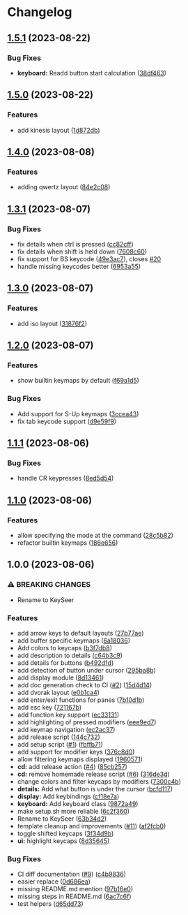 # Changelog

## [1.5.1](https://github.com/jokajak/keyseer.nvim/compare/v1.5.0...v1.5.1) (2023-08-22)


### Bug Fixes

* **keyboard:** Readd button start calculation ([38df463](https://github.com/jokajak/keyseer.nvim/commit/38df463e27a0276d41ab6262f4d38face5b1631b))

## [1.5.0](https://github.com/jokajak/keyseer.nvim/compare/v1.4.0...v1.5.0) (2023-08-22)


### Features

* add kinesis layout ([1d872db](https://github.com/jokajak/keyseer.nvim/commit/1d872db0139ccc143eb0f16373dfde571d44320e))

## [1.4.0](https://github.com/jokajak/keyseer.nvim/compare/v1.3.1...v1.4.0) (2023-08-08)


### Features

* adding qwertz layout ([84e2c08](https://github.com/jokajak/keyseer.nvim/commit/84e2c08f5c0805c9d04380d831d2e944da21fee1))

## [1.3.1](https://github.com/jokajak/keyseer.nvim/compare/v1.3.0...v1.3.1) (2023-08-07)


### Bug Fixes

* fix details when ctrl is pressed ([cc82cff](https://github.com/jokajak/keyseer.nvim/commit/cc82cff77ec089e58655188ad66230461e373e54))
* fix details when shift is held down ([7608c60](https://github.com/jokajak/keyseer.nvim/commit/7608c6051f0ba3f0d5dc8a135f073ae89d2d4003))
* fix support for BS keycode ([49e3ac7](https://github.com/jokajak/keyseer.nvim/commit/49e3ac74c13a1cfdc2955543400d35dc2bedcdb9)), closes [#20](https://github.com/jokajak/keyseer.nvim/issues/20)
* handle missing keycodes better ([6953a55](https://github.com/jokajak/keyseer.nvim/commit/6953a5588a9388243f8547ef90533a9724e4b610))

## [1.3.0](https://github.com/jokajak/keyseer.nvim/compare/v1.2.0...v1.3.0) (2023-08-07)


### Features

* add iso layout ([31876f2](https://github.com/jokajak/keyseer.nvim/commit/31876f2302fd87bb82d5cdd57ecab25742e7a415))

## [1.2.0](https://github.com/jokajak/keyseer.nvim/compare/v1.1.1...v1.2.0) (2023-08-07)


### Features

* show builtin keymaps by default ([f69a1d5](https://github.com/jokajak/keyseer.nvim/commit/f69a1d577dc04f60690a40e27eda474863c62366))


### Bug Fixes

* Add support for S-Up keymaps ([3ccea43](https://github.com/jokajak/keyseer.nvim/commit/3ccea430eebfa153da896ba7afcc999809f9685f))
* fix tab keycode support ([d9e59f9](https://github.com/jokajak/keyseer.nvim/commit/d9e59f92ca382f42b03c63d6dce43d917f314ffb))

## [1.1.1](https://github.com/jokajak/keyseer.nvim/compare/v1.1.0...v1.1.1) (2023-08-06)


### Bug Fixes

* handle CR keypresses ([8ed5d54](https://github.com/jokajak/keyseer.nvim/commit/8ed5d54a98f2f055478c769539a5a2e2726cdf22))

## [1.1.0](https://github.com/jokajak/keyseer.nvim/compare/v1.0.0...v1.1.0) (2023-08-06)


### Features

* allow specifying the mode at the command ([28c5b82](https://github.com/jokajak/keyseer.nvim/commit/28c5b82cafbb65cc880bd0842c1c5718185af31e))
* refactor builtin keymaps ([186e656](https://github.com/jokajak/keyseer.nvim/commit/186e656c9e10344a3b04ea230e2ac0c574a0c5cf))

## 1.0.0 (2023-08-06)


### ⚠ BREAKING CHANGES

* Rename to KeySeer

### Features

* add arrow keys to default layouts ([27b77ae](https://github.com/jokajak/keyseer.nvim/commit/27b77aeb914308b53d4fc21451e45717cb94af04))
* add buffer specific keymaps ([6a18036](https://github.com/jokajak/keyseer.nvim/commit/6a1803681aa14163555ccb9ec9dd23968bc345d0))
* Add colors to keycaps ([b3f7db8](https://github.com/jokajak/keyseer.nvim/commit/b3f7db8b783b7b384ccda9f4140ff3672a54e91e))
* add description to details ([c64b3c9](https://github.com/jokajak/keyseer.nvim/commit/c64b3c9d3c9fd1f82c8cc7cf6de4d7fb58373b5a))
* add details for buttons ([b492d1d](https://github.com/jokajak/keyseer.nvim/commit/b492d1d55214f3c57823b46485ba861b7af0a809))
* add detection of button under cursor ([295ba8b](https://github.com/jokajak/keyseer.nvim/commit/295ba8b8c481e058082a5c6d2a704e16a88f52ed))
* add display module ([8d13461](https://github.com/jokajak/keyseer.nvim/commit/8d134619d4587ac5c61a52152274679785890eeb))
* add doc generation check to CI ([#2](https://github.com/jokajak/keyseer.nvim/issues/2)) ([15d4d14](https://github.com/jokajak/keyseer.nvim/commit/15d4d1462f0bf99349ddd626d8f1a4b1b95f8a14))
* add dvorak layout ([e0b1ca4](https://github.com/jokajak/keyseer.nvim/commit/e0b1ca4a83f20226fa6041f00a422c024e02dfbe))
* add enter/exit functions for panes ([7b10d1b](https://github.com/jokajak/keyseer.nvim/commit/7b10d1b3ac28972232f55fb313dbfff02c1522ec))
* add esc key ([721167b](https://github.com/jokajak/keyseer.nvim/commit/721167b8aff84162d4ac250fdb5d38e2b63c22fc))
* add function key support ([ec33131](https://github.com/jokajak/keyseer.nvim/commit/ec33131747ae9a28ffadf96d35083736f776c478))
* add highlighting of pressed modifiers ([eee9ed7](https://github.com/jokajak/keyseer.nvim/commit/eee9ed7b449e7f8198377bec7c1f097c79b30090))
* add keymap navigation ([ec2ac37](https://github.com/jokajak/keyseer.nvim/commit/ec2ac379462b8446660c92a2a5bf30e44a2c0f9d))
* add release script ([144c732](https://github.com/jokajak/keyseer.nvim/commit/144c732b598c01c52f81d89f085ff5a5aefe1a1f))
* add setup script ([#1](https://github.com/jokajak/keyseer.nvim/issues/1)) ([fbffb71](https://github.com/jokajak/keyseer.nvim/commit/fbffb71deea4fafb4e76c5901fa263b155ab8e94))
* add support for modifier keys ([376c8d0](https://github.com/jokajak/keyseer.nvim/commit/376c8d028719258a94ead4a61e04bc019614e2c4))
* allow filtering keymaps displayed ([1960571](https://github.com/jokajak/keyseer.nvim/commit/1960571833573260f4759df4d785e24e24b39516))
* **cd:** add release action ([#4](https://github.com/jokajak/keyseer.nvim/issues/4)) ([85cb257](https://github.com/jokajak/keyseer.nvim/commit/85cb257bfe0c2770364541044cfc478cecf58a2a))
* **cd:** remove homemade release script ([#6](https://github.com/jokajak/keyseer.nvim/issues/6)) ([316de3d](https://github.com/jokajak/keyseer.nvim/commit/316de3d10be0f704bdfecde3d889efe9c2e57570))
* change colors and filter keycaps by modifiers ([7300c4b](https://github.com/jokajak/keyseer.nvim/commit/7300c4b2934a26de0d6900a8767aa3833bafb03b))
* **details:** Add what button is under the cursor ([bcfd117](https://github.com/jokajak/keyseer.nvim/commit/bcfd1179ef807431753b05d6158a804b1123ab73))
* **display:** Add keybindings ([cf18e7a](https://github.com/jokajak/keyseer.nvim/commit/cf18e7a142049d1623a386da87b489e4e3967f9b))
* **keyboard:** Add keyboard class ([9872a49](https://github.com/jokajak/keyseer.nvim/commit/9872a49b92f82dc3f7592890d5999426602aacc8))
* make setup.sh more reliable ([6c2f360](https://github.com/jokajak/keyseer.nvim/commit/6c2f360be9acd1c747f9cce112c6a0205e76532c))
* Rename to KeySeer ([63b34d2](https://github.com/jokajak/keyseer.nvim/commit/63b34d22fb54a29b0598ecb4ff98f3fb93d5a6cf))
* template cleanup and improvements ([#11](https://github.com/jokajak/keyseer.nvim/issues/11)) ([af2fcb0](https://github.com/jokajak/keyseer.nvim/commit/af2fcb0ffcac54eb9e4092bb860c22e29d2579dc))
* toggle shifted keycaps ([3f34d9b](https://github.com/jokajak/keyseer.nvim/commit/3f34d9bb0189c74e17c358909135f2f6522ecd4e))
* **ui:** highlight keycaps ([8d35645](https://github.com/jokajak/keyseer.nvim/commit/8d35645b836eb7721647e9af7bf58aa0d6641442))


### Bug Fixes

* CI diff documentation ([#9](https://github.com/jokajak/keyseer.nvim/issues/9)) ([c4b9836](https://github.com/jokajak/keyseer.nvim/commit/c4b98367f82a6fe47d7268ac7a3887643831eac8))
* easier replace ([0d686ea](https://github.com/jokajak/keyseer.nvim/commit/0d686eab4a45c4437bfaa3fdf8365de305587dff))
* missing README.md mention ([97b16e0](https://github.com/jokajak/keyseer.nvim/commit/97b16e028283cc7a47421da518cd51c3db206427))
* missing steps in README.md ([6ac7c6f](https://github.com/jokajak/keyseer.nvim/commit/6ac7c6fab61fd9af968ad476161b06406692ca87))
* test helpers ([d65dd73](https://github.com/jokajak/keyseer.nvim/commit/d65dd73119ec466bdd99d9833f27c4f6a936fe1e))

